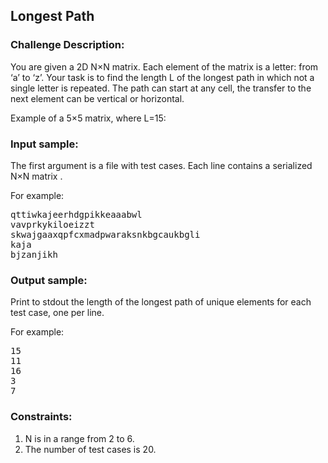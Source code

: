 <h2>Longest Path</h2>

<h3>Challenge Description:</h3>

<p>
    You are given a 2D N&#xD7;N matrix. Each element of the matrix is a letter: from &#x2018;a&#x2019; to &#x2018;z&#x2019;. Your task is to find
    the length L of the longest path in which not a single letter is repeated. The path can start at any cell,
    the transfer to the next element can be vertical or horizontal.
</p>
<p>
    Example of a 5&#xD7;5 matrix, where L=15:
</p>

<h3>Input sample:</h3>

<p>
    The first argument is a file with test cases. Each line contains a serialized N&#xD7;N matrix .
</p>
<p>
    For example:
</p>

<pre class="description-input-output">qttiwkajeerhdgpikkeaaabwl
vavprkykiloeizzt
skwajgaaxqpfcxmadpwaraksnkbgcaukbgli
kaja
bjzanjikh</pre>

<h3>Output sample:</h3>

<p>
    Print to stdout the length of the longest path of unique elements for each test case, one per line.
</p>
<p>
    For example:
</p>

<pre class="description-input-output">15
11
16
3
7</pre>

<h3>Constraints:</h3>
<ol>
<li>N is in a range from 2 to 6.</li>
<li>The number of test cases is 20.</li>
</ol>